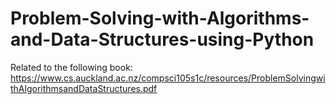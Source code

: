 # Problem-Solving-with-Algorithms-and-Data-Structures-using-Python
Related to the following book: https://www.cs.auckland.ac.nz/compsci105s1c/resources/ProblemSolvingwithAlgorithmsandDataStructures.pdf
